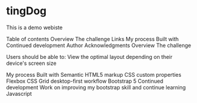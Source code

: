 # tingDog
This is a demo webiste 

Table of contents
Overview
The challenge
Links
My process
Built with
Continued development
Author
Acknowledgments
Overview
The challenge

Users should be able to:
View the optimal layout depending on their device's screen size

My process
Built with
Semantic HTML5 markup
CSS custom properties
Flexbox
CSS Grid
desktop-first workflow
Bootstrap 5
Continued development
Work on improving my bootstrap skill and continue learning Javascript
